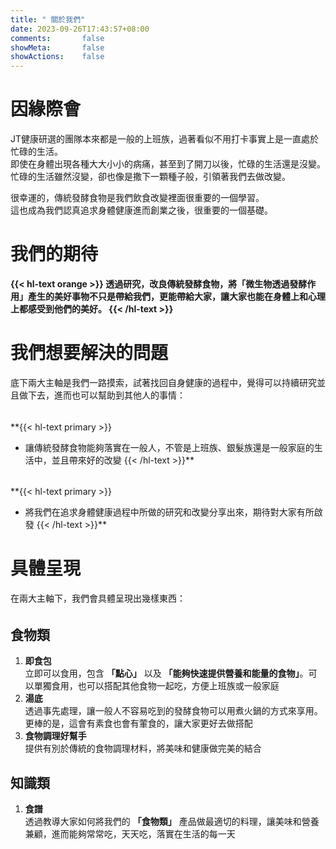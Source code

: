 ```yaml
---
title: " 關於我們"
date: 2023-09-26T17:43:57+08:00
comments:       false
showMeta:       false
showActions:    false
---
```

<!--Initial version @ date: 2021-12-12T09:43:57+08:00-->

# 因緣際會
JT健康研選的團隊本來都是一般的上班族，過著看似不用打卡事實上是一直處於忙碌的生活。\
即使在身體出現各種大大小小的病痛，甚至到了開刀以後，忙碌的生活還是沒變。\
忙碌的生活雖然沒變，卻也像是撒下一顆種子般，引領著我們去做改變。

很幸運的，傳統發酵食物是我們飲食改變裡面很重要的一個學習。\
這也成為我們認真追求身體健康進而創業之後，很重要的一個基礎。

# 我們的期待
**{{< hl-text orange >}}
透過研究，改良傳統發酵食物，將「微生物透過發酵作用」產生的美好事物不只是帶給我們，更能帶給大家，讓大家也能在身體上和心理上都感受到他們的美好。
{{< /hl-text >}}**

# 我們想要解決的問題
底下兩大主軸是我們一路摸索，試著找回自身健康的過程中，覺得可以持續研究並且做下去，進而也可以幫助到其他人的事情：
######
**{{< hl-text primary >}}
* 讓傳統發酵食物能夠落實在一般人，不管是上班族、銀髮族還是一般家庭的生活中，並且帶來好的改變
{{< /hl-text >}}**
######
**{{< hl-text primary >}}
* 將我們在追求身體健康過程中所做的研究和改變分享出來，期待對大家有所啟發
{{< /hl-text >}}**

# 具體呈現
在兩大主軸下，我們會具體呈現出幾樣東西：
######
## 食物類
1. **即食包**\
立即可以食用，包含 **「點心」** 以及 **「能夠快速提供營養和能量的食物」**。可以單獨食用，也可以搭配其他食物一起吃，方便上班族或一般家庭
2. **湯底**\
透過事先處理，讓一般人不容易吃到的發酵食物可以用煮火鍋的方式來享用。更棒的是，這會有素食也會有葷食的，讓大家更好去做搭配
3. **食物調理好幫手**\
提供有別於傳統的食物調理材料，將美味和健康做完美的結合

## 知識類
1. **食譜**\
透過教導大家如何將我們的 **「食物類」** 產品做最適切的料理，讓美味和營養兼顧，進而能夠常常吃，天天吃，落實在生活的每一天

<!--
2. **健康知識**\
從我們的 **「食物類」** 產品出發，瞭解吃進去的東西如何影響我們的身體。\
同時透過逐步消化和吸收我們學到並且親身實踐在日常生活中的健康知識，把他們簡明扼要的呈現出來。\
我們期許呈現出來的東西，是可以讓大多數人在各種令人眼花撩亂的健康資訊下，真的感覺的有用，不再無所適從
-->




